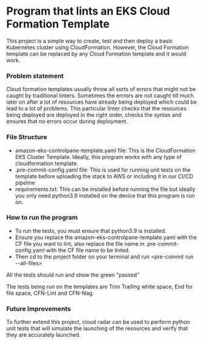# Program that lints an EKS Cloud Formation Template

This project is a simple way to create, test and then deploy a basic Kubernetes cluster using CloudFormation. However, the Cloud Formation template can be replaced by any Cloud Formation template and it would work.

### Problem statement

Cloud formation templates usually throw all sorts of errors that might not be caught by traditional linters. Sometimes the errrors are not caught till much later on after a lot of resources have already being deployed which could be lead to a lot of problems. This particular linter checks that the resources being deployed are deployed in the right order, checks the syntax and ensures that no errors occur during deployment.

### File Structure

* amazon-eks-controlpane-template.yaml file: This is the CloudFormation EKS Cluster Template. Ideally, this program works with any type of cloudformation template.
* .pre-commit-config.yaml file: This is used for running unit tests on the template before uploading the stack to AWS or including it in our CI/CD pipeline
* requirements.txt: This can be installed before running the file but ideally you only need python3.9 installed on the device that this program is run on.


### How to run the program

* To run the tests, you must ensure that python3.9 is installed.
* Ensure you replace the amazon-eks-controlpane-template.yaml with the CF file you want to lint, also replace the file name in .pre-commit-config.yaml with the CF file name to be linted.
* Then cd to the project folder on your terminal and run <pre-commit run --all-files>

All the tests should run and show the green "passed"

The tests being run on the templates are Trim Trailing white space, End for file space, CFN-Lint and CFN-Nag. 

### Future Improvements

To further extend this project, cloud radar can be used to perform python unit tests that will simulate the launching of the resources and verify that they are accurately launched.
